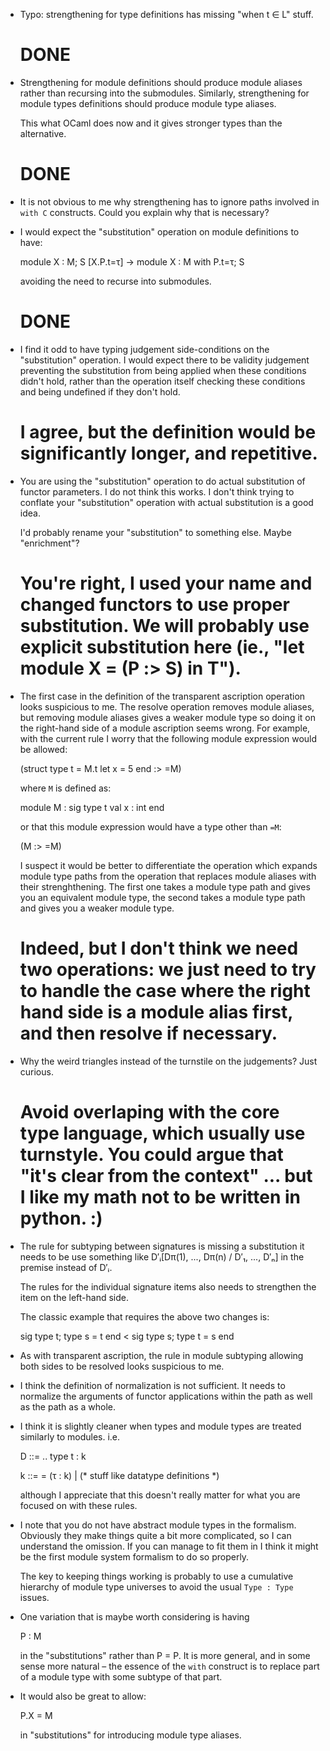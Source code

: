 - Typo: strengthening for type definitions has missing "when t ∈ L"
  stuff.
  # DONE

- Strengthening for module definitions should produce module aliases
  rather than recursing into the submodules.  Similarly, strengthening
  for module types definitions should produce module type aliases.

  This what OCaml does now and it gives stronger types than the
  alternative.
  # DONE

- It is not obvious to me why strengthening has to ignore paths involved
  in `with C` constructs. Could you explain why that is necessary?

- I would expect the "substitution" operation on module definitions
  to have:

    module X : M; S [X.P.t=τ] → module X : M with P.t=τ; S

  avoiding the need to recurse into submodules.
  # DONE

- I find it odd to have typing judgement side-conditions on the
  "substitution" operation. I would expect there to be validity
  judgement preventing the substitution from being applied when these
  conditions didn't hold, rather than the operation itself checking
  these conditions and being undefined if they don't hold.
  # I agree, but the definition would be significantly longer, and repetitive.

- You are using the "substitution" operation to do actual substitution
  of functor parameters. I do not think this works. I don't think trying
  to conflate your "substitution" operation with actual substitution is
  a good idea.

  I'd probably rename your "substitution" to something else. Maybe
  "enrichment"?
  # You're right, I used your name and changed functors to use proper substitution. We will probably use explicit substitution here (ie., "let module X = (P :> S) in T").

- The first case in the definition of the transparent ascription
  operation looks suspicious to me. The resolve operation removes module
  aliases, but removing module aliases gives a weaker module type so
  doing it on the right-hand side of a module ascription seems
  wrong. For example, with the current rule I worry that the following
  module expression would be allowed:

    (struct type t = M.t let x = 5 end :> =M)

  where `M` is defined as:

    module M : sig type t val x : int end

  or that this module expression would have a type other than `=M`:

    (M :> =M)

  I suspect it would be better to differentiate the operation which
  expands module type paths from the operation that replaces module
  aliases with their strenghthening. The first one takes a module type
  path and gives you an equivalent module type, the second takes a
  module type path and gives you a weaker module type.
  # Indeed, but I don't think we need two operations: we just need to try to handle the case where the right hand side is a module alias first, and then resolve if necessary.

- Why the weird triangles instead of the turnstile on the judgements?
  Just curious.
  # Avoid overlaping with the core type language, which usually use turnstyle. You  could argue that "it's clear from the context" ... but I like my math not to be written in python. :)

- The rule for subtyping between signatures is missing a substitution
  it needs to be use something like D′ᵢ[Dπ(1), ..., Dπ(n) / D′₁, ..., D′ₙ]
  in the premise instead of D′ᵢ.

  The rules for the individual signature items also needs to strengthen
  the item on the left-hand side.

  The classic example that requires the above two changes is:

    sig type t; type s = t end < sig type s; type t = s end

- As with transparent ascription, the rule in module subtyping allowing
  both sides to be resolved looks suspicious to me.

- I think the definition of normalization is not sufficient. It needs to
  normalize the arguments of functor applications within the path as
  well as the path as a whole.

- I think it is slightly cleaner when types and module types are
  treated similarly to modules. i.e.

    D ::=
      ..
      type t : k

    k ::=
        = (τ : k)
      | (* stuff like datatype definitions *)

  although I appreciate that this doesn't really matter for what
  you are focused on with these rules.

- I note that you do not have abstract module types in the formalism.
  Obviously they make things quite a bit more complicated, so I can
  understand the omission. If you can manage to fit them in I think
  it might be the first module system formalism to do so properly.

  The key to keeping things working is probably to use a cumulative
  hierarchy of module type universes to avoid the usual `Type : Type`
  issues.

- One variation that is maybe worth considering is having

  P : M

  in the "substitutions" rather than P = P. It is more general, and in
  some sense more natural – the essence of the `with` construct is to
  replace part of a module type with some subtype of that part.

- It would also be great to allow:

    P.X = M

  in "substitutions" for introducing module type aliases.
